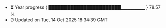 - ⏳ Year progress { ███████████████████████▁▁▁▁▁▁▁ } 78.57 %
- ⏰ Updated on Tue, 14 Oct 2025 18:34:39 GMT

